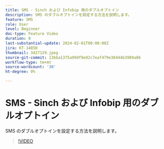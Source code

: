 ```yaml
---
title: SMS - Sinch および Infobip 用のダブルオプトイン
description: SMS のダブルオプトインを設定する方法を説明します。
feature: SMS
role: User
level: Beginner
doc-type: Feature Video
duration: 0
last-substantial-update: 2024-02-01T00:00:00Z
jira: KT-14850
thumbnail: 3427129.jpeg
source-git-commit: 13bba1375a99df9e92c7eaf479e38444b3909a86
workflow-type: tm+mt
source-wordcount: '30'
ht-degree: 0%

---
```



# SMS - Sinch および Infobip 用のダブルオプトイン

SMS のダブルオプトインを設定する方法を説明します。

>[!VIDEO](https://video.tv.adobe.com/v/3427129/?learn=on)
